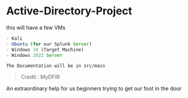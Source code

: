 # Active-Directory-Project

this will have a few VMs

```js
- Kali
- Ubuntu (for our Splunk Server)
- Windows 10 (Target Machine)
- Windows 2022 Server
```

`The Documentation will be in src/main`


> Credit : MyDFIR 


An extraordinary help for us beginners trying to get our foot in the door